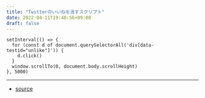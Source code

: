 ```yaml
---
title: "Twitterのいいねを消すスクリプト"
date: 2022-04-11T19:48:56+09:00
draft: false
---
```


````
setInterval(() => {
  for (const d of document.querySelectorAll('div[data-testid="unlike"]')) {
    d.click()
  }
  window.scrollTo(0, document.body.scrollHeight)
}, 5000)
````

---

- [source](https://gist.github.com/aymericbeaumet/d1d6799a1b765c3c8bc0b675b1a1547d)

